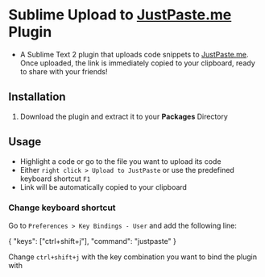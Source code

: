 # Sublime Upload to [JustPaste.me](http://justpaste.me) Plugin

- A Sublime Text 2 plugin that uploads code snippets to [JustPaste.me](http://justpaste.me). Once uploaded, the link is immediately copied to your clipboard, ready to share with your friends!

## Installation

1. Download the plugin and extract it to your **Packages** Directory

## Usage

- Highlight a code or go to the file you want to upload its code
- Either `right click > Upload to JustPaste` or use the predefined keyboard shortcut `F1`
- Link will be automatically copied to your clipboard

### Change keyboard shortcut

Go to `Preferences > Key Bindings - User` and add the following line:

  { "keys": ["ctrl+shift+j"], "command": "justpaste" }

Change `ctrl+shift+j` with the key combination you want to bind the plugin with

